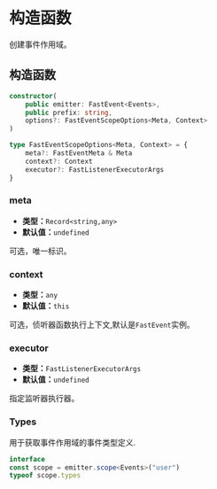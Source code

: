 # 构造函数

创建事件作用域。

## 构造函数

```ts
constructor(
    public emitter: FastEvent<Events>, 
    public prefix: string, 
    options?: FastEventScopeOptions<Meta, Context>
)

type FastEventScopeOptions<Meta, Context> = {
    meta?: FastEventMeta & Meta
    context?: Context
    executor?: FastListenerExecutorArgs
}
```

### meta

-   **类型：**`Record<string,any>`
-   **默认值：**`undefined`

可选，唯一标识。 
### context

-   **类型：**`any`
-   **默认值：**`this`

可选，侦听器函数执行上下文,默认是`FastEvent`实例。

### executor

-   **类型：**`FastListenerExecutorArgs`
-   **默认值：**`undefined`
 
指定监听器执行器。

### Types

用于获取事件作用域的事件类型定义.

```ts
interface 
const scope = emitter.scope<Events>("user")
typeof scope.types
```
